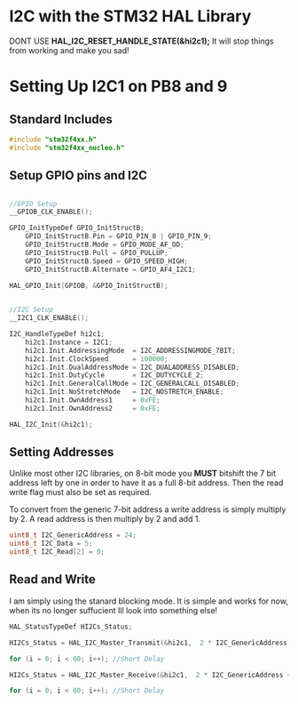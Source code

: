 # I2C with the STM32 HAL Library

DONT USE __HAL_I2C_RESET_HANDLE_STATE(&hi2c1);__ It will stop things from working and make you sad!

# Setting Up I2C1 on PB8 and 9

## Standard Includes

```c
#include "stm32f4xx.h"
#include "stm32f4xx_nucleo.h"
```
## Setup GPIO pins and I2C

```c

//GPIO Setup
__GPIOB_CLK_ENABLE();

GPIO_InitTypeDef GPIO_InitStructB;
	GPIO_InitStructB.Pin = GPIO_PIN_8 | GPIO_PIN_9;
	GPIO_InitStructB.Mode = GPIO_MODE_AF_OD;
	GPIO_InitStructB.Pull = GPIO_PULLUP;
	GPIO_InitStructB.Speed = GPIO_SPEED_HIGH;
	GPIO_InitStructB.Alternate = GPIO_AF4_I2C1;
	
HAL_GPIO_Init(GPIOB, &GPIO_InitStructB);


//I2C Setup
__I2C1_CLK_ENABLE();

I2C_HandleTypeDef hi2c1;
	hi2c1.Instance = I2C1;
	hi2c1.Init.AddressingMode  = I2C_ADDRESSINGMODE_7BIT;
	hi2c1.Init.ClockSpeed      = 100000;
	hi2c1.Init.DualAddressMode = I2C_DUALADDRESS_DISABLED;
	hi2c1.Init.DutyCycle       = I2C_DUTYCYCLE_2;
	hi2c1.Init.GeneralCallMode = I2C_GENERALCALL_DISABLED;
	hi2c1.Init.NoStretchMode   = I2C_NOSTRETCH_ENABLE;
	hi2c1.Init.OwnAddress1     = 0xFE;
	hi2c1.Init.OwnAddress2     = 0xFE;

HAL_I2C_Init(&hi2c1);
```

## Setting Addresses

Unlike most other I2C libraries, on 8-bit mode you __MUST__ bitshift the 7 bit address left by one in order to have it as a full 8-bit address. Then the read write flag must also be set as required.

To convert from the generic 7-bit address a write address is simply multiply by 2. A read address is then multiply by 2 and add 1.
```c
uint8_t I2C_GenericAddress = 24;
uint8_t I2C_Data = 5;
uint8_t I2C_Read[2] = 0;

```

## Read and Write

I am simply using the stanard blocking mode. It is simple and works for now, when its no longer suffucient Ill look into something else!

```c
HAL_StatusTypeDef HI2Cs_Status;

HI2Cs_Status = HAL_I2C_Master_Transmit(&hi2c1,  2 * I2C_GenericAddress, &I2C_Data, 1, 10000);

for (i = 0; i < 60; i++); //Short Delay

HI2Cs_Status = HAL_I2C_Master_Receive(&hi2c1,  2 * I2C_GenericAddress + 1, I2C_Read, 2, 10000);

for (i = 0; i < 60; i++); //Short Delay

```
